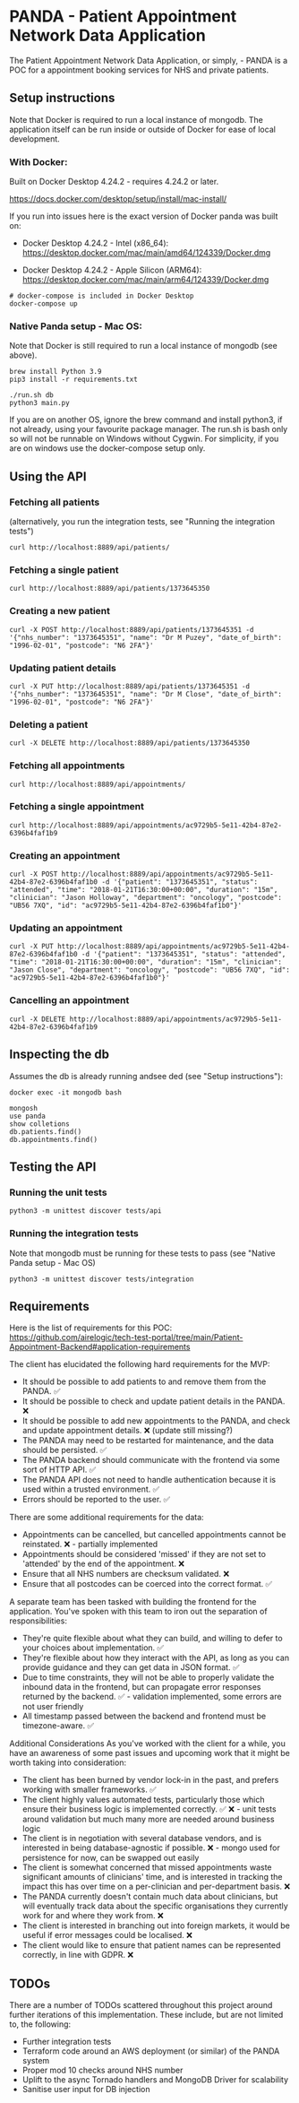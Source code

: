 # PANDA - Patient Appointment Network Data Application

The Patient Appointment Network Data Application, or simply, - PANDA is a POC for a appointment booking services for NHS and private patients.  

## Setup instructions

Note that Docker is required to run a local instance of mongodb. The application itself can be run inside or outside of
Docker for ease of local development. 

### With Docker: 
Built on Docker Desktop 4.24.2 - requires 4.24.2 or later.

https://docs.docker.com/desktop/setup/install/mac-install/

If you run into issues here is the exact version of Docker panda was built on:
* Docker Desktop 4.24.2 - Intel (x86_64):
  https://desktop.docker.com/mac/main/amd64/124339/Docker.dmg

* Docker Desktop 4.24.2 - Apple Silicon (ARM64):
  https://desktop.docker.com/mac/main/arm64/124339/Docker.dmg


```
# docker-compose is included in Docker Desktop
docker-compose up
``` 

### Native Panda setup - Mac OS:
Note that Docker is still required to run a local instance of mongodb (see above).
```
brew install Python 3.9
pip3 install -r requirements.txt

./run.sh db
python3 main.py
```
If you are on another OS, ignore the brew command and install python3, if not already, using your favourite package manager.
The run.sh is bash only so will not be runnable on Windows without Cygwin. For simplicity, if you are on windows use the
 docker-compose setup only.

## Using the API

### Fetching all patients
(alternatively, you run the integration tests, see "Running the integration tests")
```
curl http://localhost:8889/api/patients/
```

### Fetching a single patient
```
curl http://localhost:8889/api/patients/1373645350
```

### Creating a new patient
```
curl -X POST http://localhost:8889/api/patients/1373645351 -d '{"nhs_number": "1373645351", "name": "Dr M Puzey", "date_of_birth": "1996-02-01", "postcode": "N6 2FA"}'
```

### Updating patient details
```
curl -X PUT http://localhost:8889/api/patients/1373645351 -d '{"nhs_number": "1373645351", "name": "Dr M Close", "date_of_birth": "1996-02-01", "postcode": "N6 2FA"}'
```

### Deleting a patient
```
curl -X DELETE http://localhost:8889/api/patients/1373645350
```


### Fetching all appointments 
```
curl http://localhost:8889/api/appointments/
```

### Fetching a single appointment
```
curl http://localhost:8889/api/appointments/ac9729b5-5e11-42b4-87e2-6396b4faf1b9
```

### Creating an appointment 
```
curl -X POST http://localhost:8889/api/appointments/ac9729b5-5e11-42b4-87e2-6396b4faf1b0 -d '{"patient": "1373645351", "status": "attended", "time": "2018-01-21T16:30:00+00:00", "duration": "15m", "clinician": "Jason Holloway", "department": "oncology", "postcode": "UB56 7XQ", "id": "ac9729b5-5e11-42b4-87e2-6396b4faf1b0"}'
```

### Updating an appointment
```
curl -X PUT http://localhost:8889/api/appointments/ac9729b5-5e11-42b4-87e2-6396b4faf1b0 -d '{"patient": "1373645351", "status": "attended", "time": "2018-01-21T16:30:00+00:00", "duration": "15m", "clinician": "Jason Close", "department": "oncology", "postcode": "UB56 7XQ", "id": "ac9729b5-5e11-42b4-87e2-6396b4faf1b0"}'
```

### Cancelling an appointment
```
curl -X DELETE http://localhost:8889/api/appointments/ac9729b5-5e11-42b4-87e2-6396b4faf1b9
```

## Inspecting the db 
Assumes the db is already running andsee ded (see "Setup instructions"):
```
docker exec -it mongodb bash

mongosh
use panda
show colletions
db.patients.find()
db.appointments.find()
```

## Testing the API

### Running the unit tests

```
python3 -m unittest discover tests/api
```

### Running the integration tests
Note that mongodb must be running for these tests to pass (see "Native Panda setup - Mac OS)
```
python3 -m unittest discover tests/integration
```

## Requirements
Here is the list of requirements for this POC:
https://github.com/airelogic/tech-test-portal/tree/main/Patient-Appointment-Backend#application-requirements

The client has elucidated the following hard requirements for the MVP:
* It should be possible to add patients to and remove them from the PANDA. ✅ 
* It should be possible to check and update patient details in the PANDA. ❌
* It should be possible to add new appointments to the PANDA, and check and update appointment details. ❌ (update still missing?)
* The PANDA may need to be restarted for maintenance, and the data should be persisted. ✅ 
* The PANDA backend should communicate with the frontend via some sort of HTTP API. ✅ 
* The PANDA API does not need to handle authentication because it is used within a trusted environment. ✅ 
* Errors should be reported to the user. ✅ 

There are some additional requirements for the data:
* Appointments can be cancelled, but cancelled appointments cannot be reinstated.  ❌ - partially implemented
* Appointments should be considered 'missed' if they are not set to 'attended' by the end of the appointment. ❌
* Ensure that all NHS numbers are checksum validated. ❌
* Ensure that all postcodes can be coerced into the correct format. ✅ 

A separate team has been tasked with building the frontend for the application. You've spoken with this team to iron out the separation of responsibilities:

* They're quite flexible about what they can build, and willing to defer to your choices about implementation. ✅ 
* They're flexible about how they interact with the API, as long as you can provide guidance and they can get data in JSON format. ✅ 
* Due to time constraints, they will not be able to properly validate the inbound data in the frontend, but can propagate error responses returned by the backend. ✅ - validation implemented, some errors are not user friendly
* All timestamp passed between the backend and frontend must be timezone-aware. ✅ 

Additional Considerations
As you've worked with the client for a while, you have an awareness of some past issues and upcoming work that it might be worth taking into consideration:
* The client has been burned by vendor lock-in in the past, and prefers working with smaller frameworks. ✅ 
* The client highly values automated tests, particularly those which ensure their business logic is implemented correctly. ✅ ❌ - unit tests around validation but much many more are needed around business logic 
* The client is in negotiation with several database vendors, and is interested in being database-agnostic if possible. ❌ - mongo used for persistence for now, can be swapped out easily
* The client is somewhat concerned that missed appointments waste significant amounts of clinicians' time, and is interested in tracking the impact this has over time on a per-clinician and per-department basis. ❌
* The PANDA currently doesn't contain much data about clinicians, but will eventually track data about the specific organisations they currently work for and where they work from. ❌
* The client is interested in branching out into foreign markets, it would be useful if error messages could be localised. ❌
* The client would like to ensure that patient names can be represented correctly, in line with GDPR. ❌

## TODOs
There are a number of TODOs scattered throughout this project around further iterations of this implementation. These include,
but are not limited to, the following:  
* Further integration tests
* Terraform code around an AWS deployment (or similar) of the PANDA system
* Proper mod 10 checks around NHS number 
* Uplift to the async Tornado handlers and MongoDB Driver for scalability
* Sanitise user input for DB injection 
 
